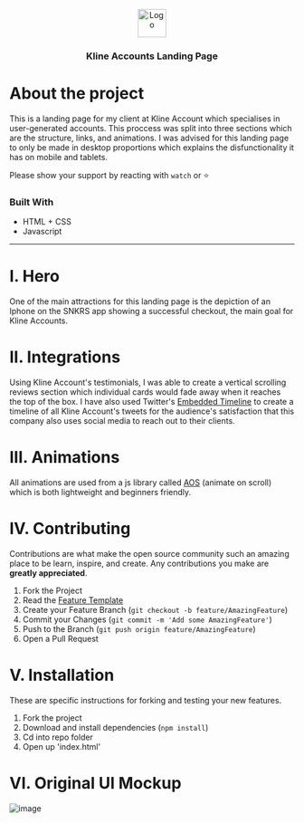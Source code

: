 <p align="center">
  <a href="https://pbs.twimg.com/profile_images/1496228455347851272/8-5xO_Og_400x400.jpg">
    <img src="https://pbs.twimg.com/profile_images/1496228455347851272/8-5xO_Og_400x400.jpg" alt="Logo" width="50px">
  </a>
  
  <h3 align="center">Kline Accounts Landing Page</h3>
</p>

# About the project
This is a landing page for my client at Kline Account which specialises in user-generated accounts. This proccess was split into three sections which are the structure, links, and animations. I was advised for this landing page to only be made in desktop proportions which explains the disfunctionality it has on mobile and tablets.

Please show your support by reacting with `watch` or ⭐

### Built With

* HTML + CSS
* Javascript

***
# **I. Hero**

One of the main attractions for this landing page is the depiction of an Iphone on the SNKRS app showing a successful checkout, the main goal for Kline Accounts.

# **II. Integrations**

Using Kline Account's testimonials, I was able to create a vertical scrolling reviews section which individual cards would fade away when it reaches the top of the box. I have also used Twitter's [Embedded Timeline](https://publish.twitter.com/#) to create a timeline of all Kline Account's tweets for the audience's satisfaction that this company also uses social media to reach out to their clients.

# **III. Animations**

All animations are used from a js library called [AOS](https://michalsnik.github.io/aos/) (animate on scroll) which is both lightweight and beginners friendly.

# **IV. Contributing**

Contributions are what make the open source community such an amazing place to be learn, inspire, and create. Any contributions you make are **greatly appreciated**.

1. Fork the Project
2. Read the [Feature Template](./template.md)
2. Create your Feature Branch (`git checkout -b feature/AmazingFeature`)
3. Commit your Changes (`git commit -m 'Add some AmazingFeature'`)
4. Push to the Branch (`git push origin feature/AmazingFeature`)
5. Open a Pull Request

# **V. Installation**

These are specific instructions for forking and testing your new features.

1. Fork the project
2. Download and install dependencies (`npm install`)
3. Cd into repo folder
4. Open up 'index.html'

# **VI. Original UI Mockup**

![image](https://cdn.discordapp.com/attachments/873021242540691517/873358008661467146/image0.png)

